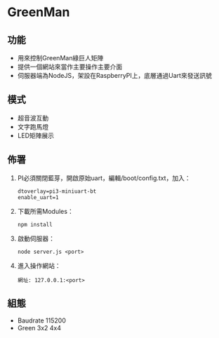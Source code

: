 # GreenMan

## 功能
- 用來控制GreenMan綠巨人矩陣
- 提供一個網站來當作主要操作主要介面
- 伺服器端為NodeJS，架設在RaspberryPI上，底層通過Uart來發送訊號

## 模式
- 超音波互動
- 文字跑馬燈
- LED矩陣展示

## 佈署
1. PI必須關閉藍芽，開啟原始uart，編輯/boot/config.txt，加入：
	
	```
	dtoverlay=pi3-miniuart-bt
	enable_uart=1
	```

2. 下載所需Modules：
	
	```
	npm install
	```

3. 啟動伺服器：

	```
	node server.js <port>
	```

4. 進入操作網站：
	
	```
	網址: 127.0.0.1:<port>
	```
	
## 組態
- Baudrate 115200
- Green 3x2 4x4